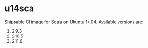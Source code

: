 # u14sca
Shippable CI image for Scala on Ubuntu 14.04. Available versions are:

1. 2.9.3
2. 2.10.5
3. 2.11.6
